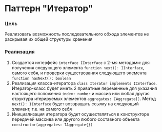 # Паттерн "Итератор"

### Цель

Реализовать возможность последовательного обхода элементов не раскрывая их общей структуры хранения

### Реализация

1. Создается интерфейс ``interface IInterface`` с 2-мя методами: для получения следующего
   элемента ``function next(): IInterface``, самого себя, и проверки существования следующего
   элемента   ``function hasNext(): boolean``
2. Реализация класса-итератора ``class Iterator implements IInterface``. Итератор-класс будет иметь 2 приватные
   переменные для указания настоящего положения ``index: number`` и массив или любая другая структура итерируемых
   элементов ``aggregates: IAggregate[]``. Метод ``next(): IInterface`` будет возвращать ссылку на следующий элемент,
   т.е. на самого себя
3. Инициализация итератора будет осуществляться в конструкторе передачей
   массива или другого любого составного объекта ``constructor(aggregates: IAggregate{})``